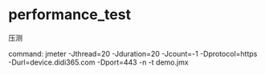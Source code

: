 # performance_test
压测

command:
jmeter -Jthread=20 -Jduration=20 -Jcount=-1 -Dprotocol=https -Durl=device.didi365.com -Dport=443 -n -t demo.jmx 
